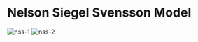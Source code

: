 # Nelson Siegel Svensson Model
![nss-1](https://user-images.githubusercontent.com/106902757/172045653-78df4985-71a5-4e87-ae9c-53a06bcfa2ab.png)
![nss-2](https://user-images.githubusercontent.com/106902757/172045658-10c19ca6-f666-4614-99cd-8734f7cc9b83.png)

